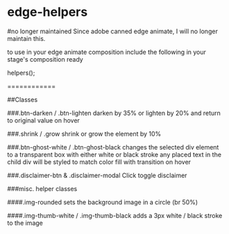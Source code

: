 # edge-helpers

#no longer maintained
Since adobe canned edge animate, I will no longer maintain this.

to use in your edge animate composition include the following in your stage's composition ready

helpers();

============

##Classes

###.btn-darken / .btn-lighten
darken by 35% or lighten by 20% and return to original value on hover

###.shrink / .grow
shrink or grow the element by 10%

###.btn-ghost-white / .btn-ghost-black
changes the selected div element to a transparent box with either white or black stroke
any placed text in the child div will be styled to match
color fill with transition on hover

###.disclaimer-btn & .disclaimer-modal
Click toggle disclaimer

###misc. helper classes

####.img-rounded
sets the background image in a circle (br 50%)

####.img-thumb-white / .img-thumb-black
adds a 3px white / black stroke to the image
